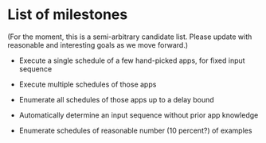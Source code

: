 List of milestones
==================

(For the moment, this is a semi-arbitrary candidate list. Please update with
reasonable and interesting goals as we move forward.)

* Execute a single schedule of a few hand-picked apps, for fixed input sequence

* Execute multiple schedules of those apps

* Enumerate all schedules of those apps up to a delay bound

* Automatically determine an input sequence without prior app knowledge

* Enumerate schedules of reasonable number (10 percent?) of examples
